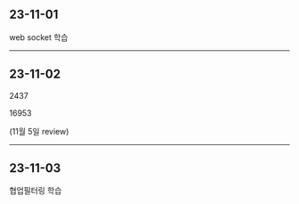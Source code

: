 
## 23-11-01

web socket 학습

<hr>

## 23-11-02

2437

16953

(11월 5일 review) 

<hr>

## 23-11-03

협업필터링 학습

